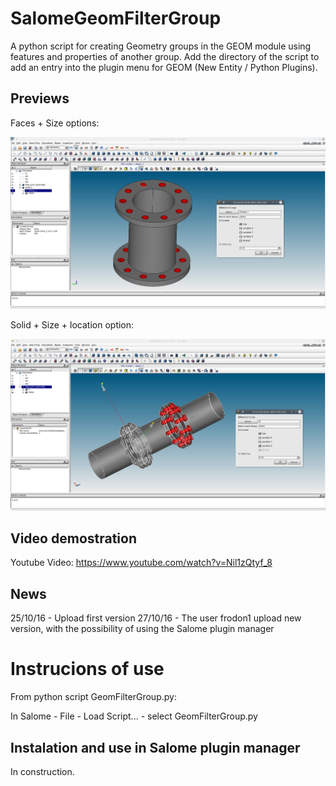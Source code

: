 # SalomeGeomFilterGroup

A python script for creating Geometry groups in the GEOM module using features and properties of another group.
Add the directory of the script to add an entry into the plugin menu for GEOM (New Entity / Python Plugins).

## Previews

Faces + Size options:

![ScreenShot](Previews/SalomeGeomFilterGroup1.png)


Solid + Size + location option:

![ScreenShot](Previews/SalomeGeomFilterGroup2.png)


## Video demostration
Youtube Video: https://www.youtube.com/watch?v=Nil1zQtyf_8


## News
25/10/16 - Upload first version
27/10/16 - The user frodon1 upload new version, with the possibility of using the Salome plugin manager

# Instrucions of use

From python script GeomFilterGroup.py:

In Salome - File - Load Script... - select GeomFilterGroup.py

## Instalation and use in Salome plugin manager

In construction.
